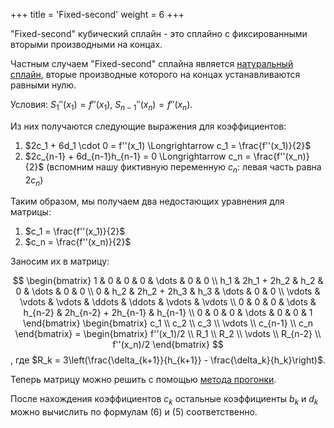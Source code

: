 +++
title = 'Fixed-second'
weight = 6
+++

"Fixed-second" кубический сплайн - это сплайно с фиксированными вторыми производными на концах.

Частным случаем "Fixed-second" сплайна является [натуральный сплайн](natural.md), вторые производные которого на концах устанавливаются равными нулю.

Условия: $S_1''(x_1) = f''(x_1), \ S_{n-1}''(x_n) = f''(x_n)$.

Из них получаются следующие выражения для коэффициентов:
1. $2c_1 + 6d_1 \cdot 0 = f''(x_1) \Longrightarrow c_1 = \frac{f''(x_1)}{2}$
2. $2c_{n-1} + 6d_{n-1}h_{n-1} = 0 \Longrightarrow c_n = \frac{f''(x_n)}{2}$ (вспомним нашу фиктивную переменную $c_n$: левая часть равна $2c_n$)

Таким образом, мы получаем два недостающих уравнения для матрицы:
1. $c_1 = \frac{f''(x_1)}{2}$
2. $c_n = \frac{f''(x_n)}{2}$

Заносим их в матрицу:

$$
\begin{bmatrix}
	1 & 0 & 0 & 0 & \dots & 0 & 0 \\
	h_1 & 2h_1 + 2h_2 & h_2 & 0 & \dots & 0 & 0 \\
	0 & h_2 & 2h_2 + 2h_3 & h_3 & \dots & 0 & 0 \\
	\vdots & \vdots & \vdots & \ddots & \ddots & \vdots & \vdots \\
	0 & 0 & 0 & \dots & h_{n-2} & 2h_{n-2} + 2h_{n-1} & h_{n-1} \\
	0 & 0 & 0 & \dots & 0 & 0 & 1
\end{bmatrix}
\begin{bmatrix}
	c_1 \\ c_2 \\ c_3 \\ \vdots \\ c_{n-1} \\ c_n
\end{bmatrix}
= \begin{bmatrix}
	f''(x_1)/2 \\ R_1 \\ R_2 \\ \vdots \\ R_{n-2} \\ f''(x_n)/2
\end{bmatrix}
$$
, где $R_k = 3\left(\frac{\delta_{k+1}}{h_{k+1}} - \frac{\delta_k}{h_k}\right)$.

Теперь матрицу можно решить с помощью [метода прогонки](https://ru.wikipedia.org/wiki/Метод_прогонки).

После нахождения коэффициентов $c_k$ остальные коэффициенты $b_k$ и $d_k$ можно вычислить по формулам (6) и (5) соответственно.